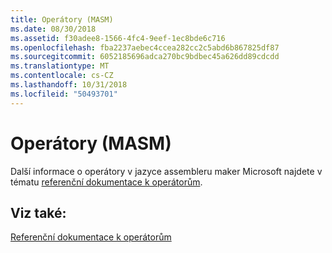 ```yaml
---
title: Operátory (MASM)
ms.date: 08/30/2018
ms.assetid: f30adee8-1566-4fc4-9eef-1ec8bde6c716
ms.openlocfilehash: fba2237aebec4ccea282cc2c5abd6b867825df87
ms.sourcegitcommit: 6052185696adca270bc9bdbec45a626dd89cdcdd
ms.translationtype: MT
ms.contentlocale: cs-CZ
ms.lasthandoff: 10/31/2018
ms.locfileid: "50493701"
---
```

# <a name="operators-masm"></a>Operátory (MASM)

Další informace o operátory v jazyce assembleru maker Microsoft najdete v tématu [referenční dokumentace k operátorům](../../assembler/masm/operators-reference.md).

## <a name="see-also"></a>Viz také:

[Referenční dokumentace k operátorům](../../assembler/masm/operators-reference.md)<br/>